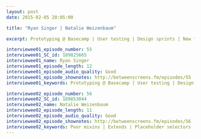 ```yaml
---
layout: post
date: 2015-02-05 20:05:00

title: "Ryan Singer | Natalie Weizenbaum"

excerpt: Prototyping @ Basecamp | User testing | Design sprints | New features | Staying fresh | Designer capabilities || Poor mixins | Extends | Placeholder selectors | Sass output | Framework authors | DRY 

interviewee01_episode_number: 55
interviewee01_SC_id: 189825665
interviewee01_name: Ryan Singer
interviewee01_episode_length: 12
interviewee01_episode_audio_quality: Good
interviewee01_episode_shownotes: http://betweenscreens.fm/episodes/55
interviewee01_keywords: Prototyping @ Basecamp | User testing | Design sprints | New features | Staying fresh | Designer capabilities

interviewee02_episode_number: 56
interviewee02_SC_id: 189853044
interviewee02_name: Natalie Weizenbaum
interviewee02_episode_length: 11
interviewee02_episode_audio_quality: Good
interviewee02_episode_shownotes: http://betweenscreens.fm/episodes/56
interviewee02_keywords: Poor mixins | Extends | Placeholder selectors | Sass output | Framework authors | DRY
---
```

